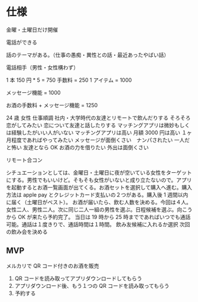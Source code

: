 # 仕様

金曜・土曜日だけ開催

電話ができる

話のテーマがある。（仕事の愚痴・異性との話・最近あったやばい話）

電話相手（男性・女性構わず）

1 本 150 円 \* 5 = 750
手数料 = 250
1 アイテム = 1000

メッセージ機能 = 1000

お酒の手数料 + メッセージ機能 = 1250

24 歳 女性 仕事順調 社内・大学時代の友達とリモートで飲んだりする そろそろ恋がしてみたい 恋について友達と話したりする マッチングアプリは微妙もしくは経験したがいい人がいない マッチングアプリは高い
月額 3000 円は高い １ヶ月程度であればやってみたい メッセージが面倒くさい　ナンパされたい 一人だと怖い 友達となら OK お酒の力を借りたい 外出は面倒くさい

リモート合コン

シチュエーションとしては、金曜日・土曜日に夜が空いている女性をターゲットにする。男性でもいいけど。そもそも女性がいないと成り立たないので。アプリを起動するとお酒一覧画面が出てくる。お酒セットを選択して購入へ進む。購入方法は apple pay とクレジットカード支払いの２つがある。購入後 1 週間以内に届く（土曜日がベスト）。
お酒が届いたら、飲む人数を決める。今回は４人。女性二人、男性二人。次に同じ二人一組の男性を選ぶ。日程候補を選ぶ。向こうから OK が来たら予約完了。
当日は 19 時から 25 時までであればいつでも通話可能。通話は１度きりで、通話時間は１時間。
飲み友候補に入れるか選択
次回の飲み会を決める

## MVP

メルカリで QR コード付きのお酒を販売

1. QR コードを読み取ってアプリダウンロードしてもらう
2. アプリダウンロード後、もう１つの QR コードを読み取ってもらう
3. 予約する
